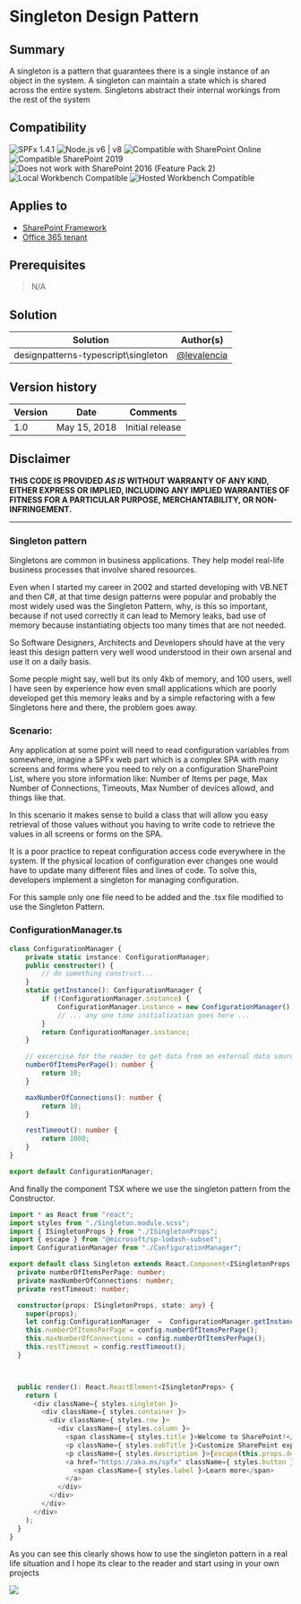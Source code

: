 # Singleton Design Pattern

## Summary
A singleton is a pattern that guarantees there is a single instance of an object in the system. A singleton can maintain a state which is shared across the entire system. Singletons abstract their internal workings from the rest of the system

## Compatibility

![SPFx 1.4.1](https://img.shields.io/badge/SPFx-1.4.1-green.svg)
![Node.js v6 | v8](https://img.shields.io/badge/Node.js-LTS%206.x%20%7C%20v8-green.svg)
![Compatible with SharePoint Online](https://img.shields.io/badge/SharePoint%20Online-Compatible-green.svg)
![Compatible SharePoint 2019](https://img.shields.io/badge/SharePoint%20Server%202019-Compatible-green.svg)
![Does not work with SharePoint 2016 (Feature Pack 2)](https://img.shields.io/badge/SharePoint%20Server%202016%20(Feature%20Pack%202)-Incompatible-red.svg "SharePoint Server 2016 Feature Pack 2 requires SPFx 1.1")
![Local Workbench Compatible](https://img.shields.io/badge/Local%20Workbench-Compatible-green.svg)
![Hosted Workbench Compatible](https://img.shields.io/badge/Hosted%20Workbench-Compatible-green.svg)


## Applies to

* [SharePoint Framework](https://docs.microsoft.com/sharepoint/dev/spfx/sharepoint-framework-overview)
* [Office 365 tenant](https://docs.microsoft.com/sharepoint/dev/spfx/set-up-your-development-environment)


## Prerequisites
 
> N/A

## Solution

Solution|Author(s)
--------|---------
designpatterns-typescript\singleton | [@levalencia](https://www.twitter.com/levalencia)

## Version history

Version|Date|Comments
-------|----|--------
1.0|May 15, 2018|Initial release

## Disclaimer

**THIS CODE IS PROVIDED *AS IS* WITHOUT WARRANTY OF ANY KIND, EITHER EXPRESS OR IMPLIED, INCLUDING ANY IMPLIED WARRANTIES OF FITNESS FOR A PARTICULAR PURPOSE, MERCHANTABILITY, OR NON-INFRINGEMENT.**

---


### Singleton pattern

Singletons are common in business applications. They help model real-life business processes that involve shared resources.

Even when I started my career in 2002 and started developing with VB.NET and then C#, at that time design patterns were popular and probably the most widely used was the Singleton Pattern, why, is this so important, because if not used correctly it can lead to Memory leaks, bad use of memory because instantiating objects too many times that are not needed.  

So Software Designers, Architects and Developers should have  at the very least this design pattern very well wood understood in their own arsenal and use it on a daily basis.

Some people might say, well but its only 4kb of memory, and 100 users, well I have seen by experience how even small applications which are poorly developed get this memory leaks and by a simple refactoring with a few Singletons here and there, the problem goes away.

### Scenario:

Any application at some point will need to read configuration variables from somewhere, imagine a SPFx web part which is a complex SPA with many screens and forms where you need to rely on a configuration SharePoint List, where you store information like: Number of Items per page, Max Number of Connections, Timeouts, Max Number of devices allowd, and things like that.

In this scenario it makes sense to build a class that will allow you easy retrieval of those values without you having to write code to retrieve the values in all screens or forms on the SPA.

It is a poor practice to repeat configuration access code everywhere in the system. If the physical location of configuration ever changes one would have to update many different files and lines of code. To solve this, developers implement a singleton for managing configuration.

For this sample only one file need to be added and the .tsx file modified to use the Singleton Pattern.

### ConfigurationManager.ts

```typescript
class ConfigurationManager {
    private static instance: ConfigurationManager;
    public constructor() {
        // do something construct...
    }
    static getInstance(): ConfigurationManager {
        if (!ConfigurationManager.instance) {
            ConfigurationManager.instance = new ConfigurationManager();
            // ... any one time initialization goes here ...
        }
        return ConfigurationManager.instance;
    }

    // excercise for the reader to get data from an external data source.
    numberOfItemsPerPage(): number {
        return 10;
    }

    maxNumberOfConnections(): number {
        return 10;
    }

    restTimeout(): number {
        return 1000;
    }
}

export default ConfigurationManager;
```

And finally the component TSX where we use the singleton pattern from the Constructor.

```typescript
import * as React from "react";
import styles from "./Singleton.module.scss";
import { ISingletonProps } from "./ISingletonProps";
import { escape } from "@microsoft/sp-lodash-subset";
import ConfigurationManager from "./ConfigurationManager";

export default class Singleton extends React.Component<ISingletonProps, {}> {
  private numberOfItemsPerPage: number;
  private maxNumberOfConnections: number;
  private restTimeout: number;

  constructor(props: ISingletonProps, state: any) {
    super(props);
    let config:ConfigurationManager  =  ConfigurationManager.getInstance();
    this.numberOfItemsPerPage = config.numberOfItemsPerPage();
    this.maxNumberOfConnections = config.numberOfItemsPerPage();
    this.restTimeout = config.restTimeout();
  }



  public render(): React.ReactElement<ISingletonProps> {
    return (
      <div className={ styles.singleton }>
        <div className={ styles.container }>
          <div className={ styles.row }>
            <div className={ styles.column }>
              <span className={ styles.title }>Welcome to SharePoint!</span>
              <p className={ styles.subTitle }>Customize SharePoint experiences using Web Parts.</p>
              <p className={ styles.description }>{escape(this.props.description)}</p>
              <a href="https://aka.ms/spfx" className={ styles.button }>
                <span className={ styles.label }>Learn more</span>
              </a>
            </div>
          </div>
        </div>
      </div>
    );
  }
}
```

As you can see this clearly shows how to use the singleton pattern in a real life situation and I hope its clear to the reader and start using in your own projects

<img src="https://telemetry.sharepointpnp.com/sp-dev-fx-webparts/samples/designpatterns-typescript/singleton" />
